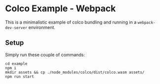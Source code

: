 # Colco Example - Webpack

This is a minimalistic example of colco bundling and running in a `webpack-dev-server` environment.

## Setup

Simply run these couple of commands:

```shell
cd example
npm i
mkdir assets && cp ./node_modules/colco/dist/colco.wasm assets/
npm run start
```
